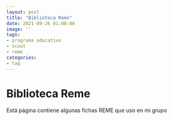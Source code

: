 ```yaml
---
layout: post
title: "Biblioteca Reme"
date: 2021-09-26 01:00:00
image: ''
tags:
- programa educativo
- scout
- reme
categories:
- tag
---
```

 
# Biblioteca Reme

Está página contiene algunas fichas REME que uso en mi grupo
 

